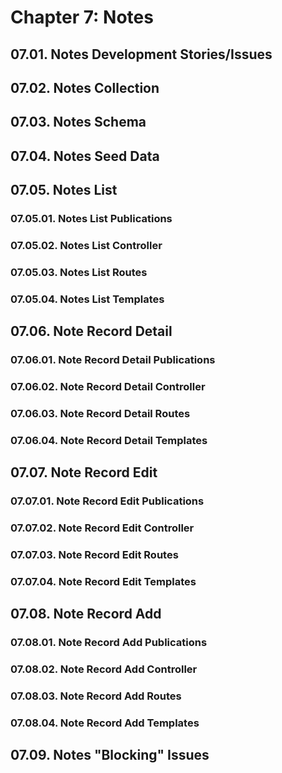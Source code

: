 # Chapter 7: Notes

## 07.01. Notes Development Stories/Issues

## 07.02. Notes Collection

## 07.03. Notes Schema

## 07.04. Notes Seed Data

## 07.05. Notes List

### 07.05.01. Notes List Publications

### 07.05.02. Notes List Controller

### 07.05.03. Notes List Routes

### 07.05.04. Notes List Templates

## 07.06. Note Record Detail

### 07.06.01. Note Record Detail Publications

### 07.06.02. Note Record Detail Controller

### 07.06.03. Note Record Detail Routes

### 07.06.04. Note Record Detail Templates

## 07.07. Note Record Edit

### 07.07.01. Note Record Edit Publications

### 07.07.02. Note Record Edit Controller

### 07.07.03. Note Record Edit Routes

### 07.07.04. Note Record Edit Templates

## 07.08. Note Record Add

### 07.08.01. Note Record Add Publications

### 07.08.02. Note Record Add Controller

### 07.08.03. Note Record Add Routes

### 07.08.04. Note Record Add Templates

## 07.09. Notes "Blocking" Issues
